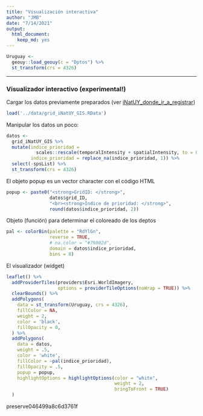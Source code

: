 ```yaml
---
title: "Visualización interactiva"
author: "JMB"
date: "7/14/2021"
output: 
  html_document: 
    keep_md: yes
---
```




```r
Uruguay <- 
  geouy::load_geouy(c = "Dptos") %>% 
  st_transform(crs = 4326)
```

- - -

### Visualizador interactivo (experimental!)

Cargar los datos previamente preparados (ver [iNatUY_donde_ir_a_registrar](iNatUY_donde_ir_a_registrar.md))


```r
load('../data/grid_iNatUY_GIS.RData')
```

Manipular los datos un poco:


```r
datos <- 
  grid_iNatUY_GIS %>% 
  mutate(indice_prioridad = 
           scales::rescale(temporalIntensity + spatialIntensity, to = 0:1),
         indice_prioridad = replace_na(indice_prioridad, 1)) %>% 
  select(-spsList) %>% 
  st_transform(crs = 4326)
```

El objeto popup es un vector character con el código HTML


```r
popup <- paste0("<strong>GridID: </strong>", 
                datos$grid_ID, 
                "<br><strong>Índice de prioridad: </strong>", 
                round(datos$indice_prioridad, 2))
```

Objeto (función) para determinar el coloreado de los deptos


```r
pal <- colorBin(palette = "RdYlGn", 
                reverse = TRUE,
                # na.color = "#79002d",
                domain = datos$indice_prioridad, 
                bins = 8)
```

El visualizador (widget)


```r
leaflet() %>%
  addProviderTiles(providers$Esri.WorldImagery,
                   options = providerTileOptions(noWrap = TRUE)) %>% 
  clearBounds() %>% 
  addPolygons(
    data = st_transform(Uruguay, crs = 4326), 
    fillColor = NA, 
    weight = 2, 
    color = 'black',
    fillOpacity = 0,
  ) %>% 
  addPolygons(
    data = datos,
    weight = .5, 
    color = 'white',
    fillColor = ~pal(indice_prioridad),
    fillOpacity = .5,
    popup = popup,
    highlightOptions = highlightOptions(color = "white", 
                                        weight = 2, 
                                        bringToFront = TRUE)
  )
```

preserve046499a8c6d3761f

